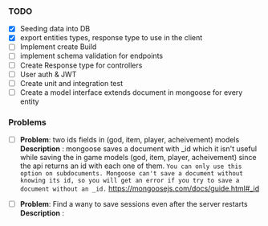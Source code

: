 ### TODO

- [x] Seeding data into DB
- [x] export entities types, response type to use in the client
- [ ] Implement create Build
- [ ] implement schema validation for endpoints
- [ ] Create Response type for controllers
- [ ] User auth & JWT
- [ ] Create unit and integration test
- [ ] Create a model interface extends document in mongoose for every entity

### Problems

- [ ] **Problem**: two ids fields in (god, item, player, acheivement) models
      **Description** : mongoose saves a document with \_id which it isn't useful while saving the in game models (god, item, player, acheivement) since the api returns an id with each one of them.
      `You can only use this option on subdocuments. Mongoose can't save a document without knowing its id, so you will get an error if you try to save a document without an _id.` https://mongoosejs.com/docs/guide.html#_id

- [ ] **Problem**: Find a wany to save sessions even after the server restarts
      **Description** :
